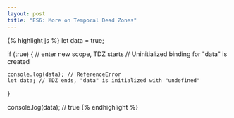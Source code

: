 ```yaml
---
layout: post
title: "ES6: More on Temporal Dead Zones"
---
```


{% highlight js %}
let data = true;

if (true) { // enter new scope, TDZ starts
    // Uninitialized binding for "data" is created

    console.log(data); // ReferenceError
    let data; // TDZ ends, "data" is initialized with "undefined"
}

console.log(data); // true
{% endhighlight %}
